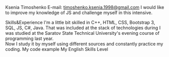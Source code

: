 Ksenia Timoshenko
E-mail: timoshenko.ksenia.1998@gmail.com
I would like to improve my knowledge of JS and challenge myself in this intensive.   

Skills&Experience
I'm a little bit skilled in C++, HTML, CSS, Bootstrap 3, SQL, JS, C#, Java. 
That was included at the stack of technologies during I was studied at the Saratov State Technical University's evening course of programming last year.  
Now I study it by myself using different sources and constantly practice my coding.
My code example
My English Skills Level
